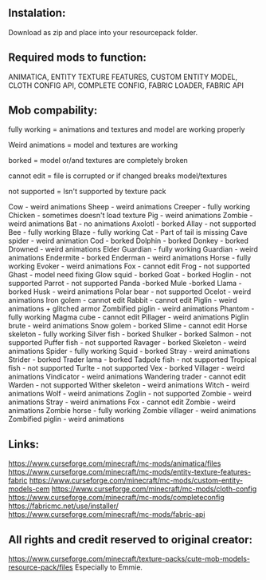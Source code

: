 Instalation:
--------------------------------------------------------
Download as zip and place into your resourcepack folder.

Required mods to function:
--------------------------------------------------------
ANIMATICA, ENTITY TEXTURE FEATURES, CUSTOM ENTITY MODEL, CLOTH CONFIG API, COMPLETE CONFIG,
FABRIC LOADER, FABRIC API

Mob compability:
--------------------------------------------------------
fully working = animations and textures and model are working properly

Weird animations = model and textures are working

borked = model or/and textures are completely broken

cannot edit = file is corrupted or if changed breaks model/textures

not supported = Isn't supported by texture pack

Cow - weird animations
Sheep - weird animations
Creeper - fully working
Chicken - sometimes doesn't load texture
Pig - weird animations
Zombie - weird animations
Bat - no animations
Axolotl - borked
Allay - not supported
Bee - fully working
Blaze - fully working
Cat - Part of tail is missing
Cave spider - weird animation
Cod - borked
Dolphin - borked
Donkey - borked
Drowned - weird animations
Elder Guardian - fully working
Guardian - weird animations
Endermite - borked
Enderman - weird animations
Horse - fully working
Evoker - weird animations
Fox - cannot edit
Frog - not supported
Ghast - model need fixing
Glow squid - borked
Goat - borked
Hoglin - not supported
Parrot - not supported
Panda -borked
Mule -borked
Llama - borked
Husk - weird animations
Polar bear - not supported
Ocelot - weird animations
Iron golem - cannot edit
Rabbit - cannot edit
Piglin - weird animations + glitched armor
Zombified piglin - weird animations
Phantom - fully working
Magma cube - cannot edit
Pillager - weird animations
Piglin brute - weird animations
Snow golem - borked
Slime - cannot edit
Horse skeleton - fully working
Silver fish - borked
Shulker - borked
Salmon - not supported
Puffer fish - not supported
Ravager - borked
Skeleton - weird animations
Spider - fully working
Squid - borked
Stray - weird animations
Strider - borked
Trader lama - borked
Tadpole fish - not supported
Tropical fish - not supported
Turlte - not supported
Vex - borked
Villager - weird animations
Vindicator - weird animations
Wandering trader - cannot edit
Warden - not supported
Wither skeleton - weird animations
Witch - weird animations
Wolf - weird animations
Zoglin - not supported
Zombie - weird animations
Stray - weird animations
Fox - cannot edit
Zombie - weird animations
Zombie horse - fully working
Zombie villager - weird animations
Zombified piglin - weird animations

Links:
--------------------------------------------------------
https://www.curseforge.com/minecraft/mc-mods/animatica/files
https://www.curseforge.com/minecraft/mc-mods/entity-texture-features-fabric
https://www.curseforge.com/minecraft/mc-mods/custom-entity-models-cem
https://www.curseforge.com/minecraft/mc-mods/cloth-config
https://www.curseforge.com/minecraft/mc-mods/completeconfig
https://fabricmc.net/use/installer/
https://www.curseforge.com/minecraft/mc-mods/fabric-api

All rights and credit reserved to original creator:
------------------------------------------------------
https://www.curseforge.com/minecraft/texture-packs/cute-mob-models-resource-pack/files
Especially to Emmie.
